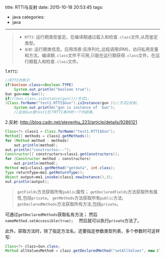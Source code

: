 title: RTTI与反射
date: 2015-10-18 20:53:45
tags:
- java
categories:
- java
---


>- `RTTI`: 
    运行期类型鉴定。在编译期通过载入和检查`.class`文件,从而鉴定类型。
>- `反射`: 
    运行期类信息。应用场景:反序列化,远程调用(RM)，访问私用变量和方法。编译期`.class`文件不可用,只能在运行期获得`.class`文件，在运行期载入和检查`.class`文件。

1.`RTTI`:
```java
//RTTI的例子:
if(boolean.class==Boolean.TYPE)
    System.out.println("boolean true");
Gun gun=new Gun();
if//(Gun.class.isInstance(gun))//方式1;
(Class.forName("test1.RTTI$Gun").isInstance(gun ))//方式2反射。
    System.out.println("gun is instance of  Gun");
    //此处Gun是test1包下RTTI类中的一个内部类。
```
2.反射:
http://blog.csdn.net/stevenhu_223/article/details/9286121
```java
Class<?> class1 = Class.forName("test1.RTTI$Gun");
Method[] methods = class1.getMethods();
for (Method method : methods)
	out.println(method);
out.println("constructos:--");
Constructor[] constructors=class1.getConstructors();
for (Constructor method : constructors)
	out.println(method);
Method me1=class1.getMethod("getdata", int.class);
Type returnType=me1.getReturnType();
Object output=me1.invoke(class1.newInstance(),3);
out.println(output);

```
>`getFields`方法获取所有`public`属性；
>`getDeclaredFields`方法获取所有属性,包括`private`。
>`getMethods`方法获取所有`public`方法;
>`getDeclaredMethods`方法获取所有方法,包括`private`。

可通过`getDeclaredMethods`获取私有方法；
然后`nameMethod.setAccessible(true);  `
然后就可以执行`private`方法了。

此外，获取方法时，除了指定方法名，还要指定参数类型列表，多个参数时可这样写:
```java
Class<?> clazz=Gun.class;
Method allValuesMethod = clazz.getDeclaredMethod("setAllValues", new Class[]{String.class, int.class, float.class});  
```
